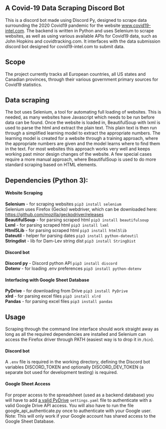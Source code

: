 ## A Covid-19 Data Scraping Discord Bot  
This is a discord bot made using Discord Py, designed to scrape data surrounding the 2020 Covid19 pandemic for the website www.covid19-intel.com. The backend is written in Python and uses Selenium to scrape websites, as well as using various available APIs for Covid19 data, such as John Hopkins and covidtracking.com. It interfaces with the data submission discord bot designed for covid19-intel.com to submit data.  

## Scope
The project currently tracks all European countries, all US states and Canadian provinces, through their various government primary sources for Covid19 statistics.

## Data scraping  
The bot uses Selenium, a tool for automating full loading of websites. This is needed, as many websites have Javascript which needs to be run before data can be found. Once the website is loaded in, BeautifulSoup with lxml is used to parse the html and extract the plain text. This plain text is then run through a simplified learning model to extract the appropriate numbers. The learning model is created for a website through a training approach, where the appropriate numbers are given and the model learns where to find them in the text. For most websites this approach works very well and keeps working past minor design changes of the website. A few special cases require a more manual approach, where BeautifulSoup is used to do more standard scraping based on HTML elements.  

## Dependencies (Python 3):  
#### Website Scraping
**Selenium** - for scraping websites          `pip3 install selenium`  
Selenium uses Firefox (Gecko) webdriver, which can be downloaded here: https://github.com/mozilla/geckodriver/releases  
**BeautifulSoup** - for parsing scraped html  `pip3 install beautifulsoup`   
**Lxml**     - for parsing scraped html       `pip3 install lxml`  
**Html5Lib** - for parsing scraped html       `pip3 install html5lib`  
**Dateutil** - helper for parsing dates       `pip3 install python-dateutil`  
**Stringdist** - lib for Dam-Lev string dist  `pip3 install StringDist`  
#### Discord bot  
**Discord py** - Discord python API           `pip3 install discord`  
**Dotenv** - for loading .env preferences     `pip3 install python-dotenv`  
#### Interfacing with Google Sheet Database  
**PyDrive** - for downloading from Drive      `pip3 install PyDrive`  
**xlrd** - for parsing excel files            `pip3 install xlrd`  
**Pandas** - for parsing excel files          `pip3 install pandas`  

## Usage  
Scraping through the command line interface should work straight away as long as all the required dependencies are installed and Selenium can access the Firefox driver through PATH (easiest way is to drop it in `/bin`).
#### Discord bot
A `.env` file is required in the working directory, defining the Discord bot variables DISCORD_TOKEN and optionally DISCORD_DEV_TOKEN (a separate bot used for development testing) is required. 
#### Google Sheet Access
For proper access to the spreadsheet (used as a backend database) you will have to add [a valid PyDrive](https://pythonhosted.org/PyDrive/oauth.html) `settings.yaml` file to authenticate with a valid Google Drive API access. You will also have to run the file google_api_authenticate.py once to authenticate with your Google user. Note: This will only work if your Google account has shared access to the Google Sheet Database.
